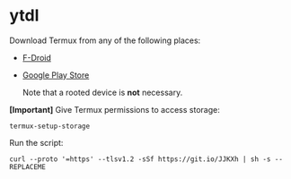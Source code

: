 # ytdl

Download Termux from any of the following places:

* [F-Droid](https://f-droid.org/en/packages/com.termux/)
* [Google Play Store](https://play.google.com/store/apps/details?id=com.termux)

    Note that a rooted device is **not** necessary.

**\[Important\]** Give Termux permissions to access storage:

`termux-setup-storage`

Run the script:

`curl --proto '=https' --tlsv1.2 -sSf https://git.io/JJKXh | sh -s -- REPLACEME`
